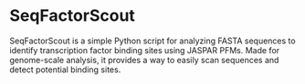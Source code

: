 # SeqFactorScout
SeqFactorScout is a simple Python script for analyzing FASTA sequences to identify transcription factor binding sites using JASPAR PFMs. Made for genome-scale analysis, it provides a way to easily scan sequences and detect potential binding sites. 

